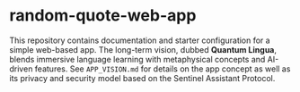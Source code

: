 # random-quote-web-app

This repository contains documentation and starter configuration for a simple web-based app. The long-term vision, dubbed **Quantum Lingua**, blends immersive language learning with metaphysical concepts and AI-driven features. See `APP_VISION.md` for details on the app concept as well as its privacy and security model based on the Sentinel Assistant Protocol.

